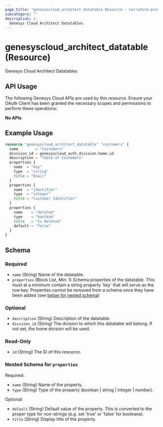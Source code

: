 ```yaml
---
page_title: "genesyscloud_architect_datatable Resource - terraform-provider-genesyscloud-jonesb"
subcategory: ""
description: |-
  Genesys Cloud Architect Datatables
---
```

# genesyscloud_architect_datatable (Resource)

Genesys Cloud Architect Datatables

## API Usage
The following Genesys Cloud APIs are used by this resource. Ensure your OAuth Client has been granted the necessary scopes and permissions to perform these operations:

**No APIs**

## Example Usage

```terraform
resource "genesyscloud_architect_datatable" "customers" {
  name        = "Customers"
  division_id = genesyscloud_auth_division.home.id
  description = "Table of Customers"
  properties {
    name  = "key"
    type  = "string"
    title = "Email"
  }
  properties {
    name  = "identifier"
    type  = "integer"
    title = "Customer Identifier"
  }
  properties {
    name    = "deleted"
    type    = "boolean"
    title   = "Is Deleted"
    default = "false"
  }
}
```

<!-- schema generated by tfplugindocs -->
## Schema

### Required

- `name` (String) Name of the datatable.
- `properties` (Block List, Min: 1) Schema properties of the datatable. This must at a minimum contain a string property 'key' that will serve as the row key. Properties cannot be removed from a schema once they have been added (see [below for nested schema](#nestedblock--properties))

### Optional

- `description` (String) Description of the datatable.
- `division_id` (String) The division to which this datatable will belong. If not set, the home division will be used.

### Read-Only

- `id` (String) The ID of this resource.

<a id="nestedblock--properties"></a>
### Nested Schema for `properties`

Required:

- `name` (String) Name of the property.
- `type` (String) Type of the property (boolean | string | integer | number).

Optional:

- `default` (String) Default value of the property. This is converted to the proper type for non-strings (e.g. set 'true' or 'false' for booleans).
- `title` (String) Display title of the property.

